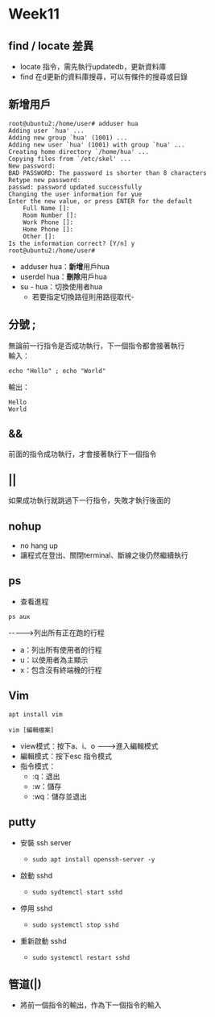 # Week11

## find / locate 差異
- locate 指令，需先執行updatedb，更新資料庫
- find 在d更新的資料庫搜尋，可以有條件的搜尋或目錄

## 新增用戶
```
root@ubuntu2:/home/user# adduser hua
Adding user `hua' ...
Adding new group `hua' (1001) ...
Adding new user `hua' (1001) with group `hua' ...
Creating home directory `/home/hua' ...
Copying files from `/etc/skel' ...
New password: 
BAD PASSWORD: The password is shorter than 8 characters
Retype new password: 
passwd: password updated successfully
Changing the user information for yue
Enter the new value, or press ENTER for the default
	Full Name []: 
	Room Number []: 
	Work Phone []: 
	Home Phone []: 
	Other []: 
Is the information correct? [Y/n] y
root@ubuntu2:/home/user# 
```

- adduser hua：**新增**用戶hua
- userdel hua：**刪除**用戶hua
- su - hua：切換使用者hua
  - 若要指定切換路徑則用路徑取代-

## 分號 ;
無論前一行指令是否成功執行，下一個指令都會接著執行  
輸入：
```
echo "Hello" ; echo "World"
```
輸出：
```
Hello
World
```

## &&
前面的指令成功執行，才會接著執行下一個指令

## ||
如果成功執行就跳過下一行指令，失敗才執行後面的

## nohup
- no hang up
- 讓程式在登出、關閉terminal、斷線之後仍然繼續執行
## ps 
- 查看進程
```
ps aux
```
----->列出所有正在跑的行程
- a：列出所有使用者的行程
- u：以使用者為主顯示
- x：包含沒有終端機的行程

## Vim
```
apt install vim
```
```
vim [編輯檔案]
```

- view模式：按下a、i、o --->進入編輯模式
- 編輯模式：按下esc 指令模式
- 指令模式：
  - :q：退出
  - :w：儲存
  - :wq：儲存並退出

## putty

- 安裝 ssh server
  - ```
    sudo apt install openssh-server -y
    ```
- 啟動 sshd
  - ```
    sudo sydtemctl start sshd
    ```
- 停用 sshd
  - ```
    sudo systemctl stop sshd
    ```
- 重新啟動 sshd
  - ```
    sudo systemctl restart sshd
    ```

## 管道(|)
- 將前一個指令的輸出，作為下一個指令的輸入



